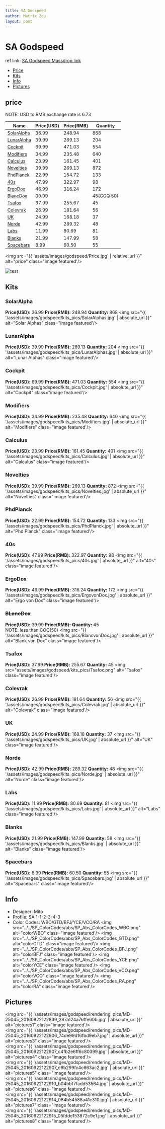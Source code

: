 ```yaml
---
title: SA Godspeed
author: Matrix Zou
layout: post
---
```


# SA Godspeed

ref link: [SA Godspeed Massdrop link](https://www.massdrop.com/buy/godspeed-custom-sa-keycap-set)

* [Price](#price)  
* [Kits](#kits)  
* [Info](#info)
* [Pictures](#pictures)

## price  
NOTE: USD to RMB exchange rate is 6.73

| Name          | Price(USD)    | Price(RMB)  | Quantity |
| ------------- | ------------- | ----------- | -------- |
|[SolarAlpha](#solaralpha)|36.99|248.94|868|
|[LunarAlpha](#lunaralpha)|39.99|269.13|204|
|[Cockpit](#cockpit)|69.99|471.03|554|
|[Modifiers](#modifiers)|34.99|235.48|640|
|[Calculus](#calculus)|23.99|161.45|401|
|[Novelties](#novelties)|39.99|269.13|872|
|[PhdPlanck](#phdplanck)|22.99|154.72|133|
|[40s](#40s)|47.99|322.97|98|
|[ErgoDox](#ergodox)|46.99|316.24|172|
|[~~BlancDox~~](#blancdox)|~~39.99~~||~~45(COQ 50)~~|
|[Tsafox](#tsafox)|37.99|255.67|45|
|[Colevrak](#colevrak)|26.99|181.64|56|
|[UK](#uk)|24.99|168.18|37|
|[Norde](#norde)|42.99|289.32|48|
|[Labs](#labs)|11.99|80.69|81|
|[Blanks](#blanks)|21.99|147.99|58|
|[Spacebars](#spacebars)|8.99|60.50|55|

<img src="{{ 'assets/images/godspeed/Price.jpg' | relative_url }}" alt="price" class="image featured'/>

<img src="{{ 'assets/images/picture01.jpg' | relative_url }}" alt="test" class="image featured"/>

## Kits
### SolarAlpha
**Price(USD):** 36.99	**Price(RMB):** 248.94	**Quantity:** 868
<img src="{{ '/assets/images/godspeed/kits_pics/SolarAlphas.jpg' | absolute_url }}" alt="Solar Alphas" class="image featured'/>

### LunarAlpha
**Price(USD):** 39.99	**Price(RMB):** 269.13	**Quantity:** 204
<img src="{{ '/assets/images/godspeed/kits_pics/LunarAlphas.jpg' | absolute_url }}" alt="Lunar Alphas" class="image featured'/>

### Cockpit
**Price(USD):** 69.99	**Price(RMB):** 471.03	**Quantity:** 554
<img src="{{ '/assets/images/godspeed/kits_pics/Cockpit.jpg' | absolute_url }}" alt="Cockpit" class="image featured'/>

### Modifiers
**Price(USD):** 34.99	**Price(RMB):** 235.48	**Quantity:** 640
<img src="{{ '/assets/images/godspeed/kits_pics/Modifiers.jpg' | absolute_url }}" alt="Modifiers" class="image featured'/>

### Calculus
**Price(USD):** 23.99	**Price(RMB):** 161.45	**Quantity:** 401
<img src="{{ '/assets/images/godspeed/kits_pics/Calculus.jpg' | absolute_url }}" alt="Calculus" class="image featured'/>

### Novelties
**Price(USD):** 39.99	**Price(RMB):** 269.13	**Quantity:** 872
<img src="{{ '/assets/images/godspeed/kits_pics/Novelties.jpg' | absolute_url }}" alt="Novelties" class="image featured'/>

### PhdPlanck
**Price(USD):** 22.99	**Price(RMB):** 154.72	**Quantity:** 133
<img src="{{ '/assets/images/godspeed/kits_pics/PhdPlanck.jpg' | absolute_url }}" alt="Phd Planck" class="image featured'/>

### 40s
**Price(USD):** 47.99	**Price(RMB):** 322.97	**Quantity:** 98
<img src="{{ '/assets/images/godspeed/kits_pics/40s.jpg' | absolute_url }}" alt="40s" class="image featured'/>

### ErgoDox
**Price(USD):** 46.99	**Price(RMB):** 316.24	**Quantity:** 172
<img src="{{ '/assets/images/godspeed/kits_pics/ErgovonDox.jpg' | absolute_url }}" alt="Ergo von Dox" class="image featured'/>

### ~~BLancDox~~
~~**Price(USD):** 39.99	**Price(RMB):** 	**Quantity:** 45~~    
NOTE: less than COQ(50)
<img src="{{ '/assets/images/godspeed/kits_pics/BlancvonDox.jpg' | absolute_url }}" alt="Blank von Dox" class="image featured'/>

### Tsafox
**Price(USD):** 37.99	**Price(RMB):** 255.67	**Quantity:** 45
<img src="assets/images/godspeed/kits_pics/Tsafox.png" alt="Tsafox" class="image featured'/>

### Colevrak
**Price(USD):** 26.99	**Price(RMB):** 181.64	**Quantity:** 56
<img src="{{ '/assets/images/godspeed/kits_pics/Colevrak.jpg' | absolute_url }}" alt="Colevrak" class="image featured'/>

### UK
**Price(USD):** 24.99	**Price(RMB):** 168.18	**Quantity:** 37
<img src="{{ '/assets/images/godspeed/kits_pics/UK.jpg' | absolute_url }}" alt="UK" class="image featured'/>

### Norde
**Price(USD):** 42.99	**Price(RMB):** 289.32	**Quantity:** 48
<img src="{{ '/assets/images/godspeed/kits_pics/Norde.jpg' | absolute_url }}" alt="Norde" class="image featured'/>

### Labs
**Price(USD):** 11.99	**Price(RMB):** 80.69	**Quantity:** 81
<img src="{{ '/assets/images/godspeed/kits_pics/Labs.jpg' | absolute_url }}" alt="Labs" class="image featured'/>

### Blanks
**Price(USD):** 21.99	**Price(RMB):** 147.99	**Quantity:** 58
<img src="{{ '/assets/images/godspeed/kits_pics/Blanks.jpg' | absolute_url }}" alt="Blanks" class="image featured'/>

### Spacebars
**Price(USD):** 8.99	**Price(RMB):** 60.50	**Quantity:** 55
<img src="{{ '/assets/images/godspeed/kits_pics/Spacebars.jpg' | absolute_url }}" alt="Spacebars" class="image featured'/>

## Info
* Designer: Mito
* Profile: SA 1-1-2-3-4-3
* Color Codes: WBO/GTD/BFJ/YCE/VCO/RA
<img src="../../SP_ColorCodes/abs/SP_Abs_ColorCodes_WBO.png" alt="colorWBO" class="image featured'/>
<img src="../../SP_ColorCodes/abs/SP_Abs_ColorCodes_GTD.png" alt="colorGTD" class="image featured'/>
<img src="../../SP_ColorCodes/abs/SP_Abs_ColorCodes_BFJ.png" alt="colorBFJ" class="image featured'/>
<img src="../../SP_ColorCodes/abs/SP_Abs_ColorCodes_YCE.png" alt="colorYCE" class="image featured'/>
<img src="../../SP_ColorCodes/abs/SP_Abs_ColorCodes_VCO.png" alt="colorVCO" class="image featured'/>
<img src="../../SP_ColorCodes/abs/SP_Abs_ColorCodes_RA.png" alt="colorRA" class="image featured'/>

## Pictures  
<img src="{{ '/assets/images/godspeed/rendering_pics/MD-25045_20160922122839_287a124a76ffe60b.jpg' | absolute_url }}" alt="pictures1" class="image featured'/>  
<img src="{{ '/assets/images/godspeed/rendering_pics/MD-25045_20160922122906_74de99d16fbd9eb7.jpg' | absolute_url }}" alt="pictures3" class="image featured'/>  
<img src="{{ '/assets/images/godspeed/rendering_pics/MD-25045_20160922122907_c4fb2e6ff6c80399.jpg' | absolute_url }}" alt="pictures4" class="image featured'/>  
<img src="{{ '/assets/images/godspeed/rendering_pics/MD-25045_20160922122907_e6b299fc4c663ac2.jpg' | absolute_url }}" alt="pictures5" class="image featured'/>  
<img src="{{ '/assets/images/godspeed/rendering_pics/MD-25045_20160922122910_b04bbf7fadd53564.jpg' | absolute_url }}" alt="pictures6" class="image featured'/>  
<img src="{{ '/assets/images/godspeed/rendering_pics/MD-25045_20160922122914_084b54588a41c310.jpg' | absolute_url }}" alt="pictures7" class="image featured'/>  
<img src="{{ '/assets/images/godspeed/rendering_pics/MD-25045_20160922122915_05fdde153872c9e1.jpg' | absolute_url }}" alt="pictures8" class="image featured'/>  
